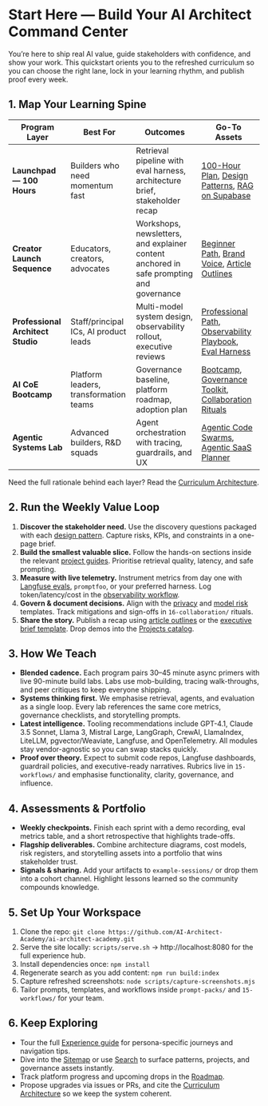 # Start Here — Build Your AI Architect Command Center

You’re here to ship real AI value, guide stakeholders with confidence, and show your work. This quickstart orients you to the refreshed curriculum so you can choose the right lane, lock in your learning rhythm, and publish proof every week.

## 1. Map Your Learning Spine
| Program Layer | Best For | Outcomes | Go-To Assets |
| --- | --- | --- | --- |
| **Launchpad — 100 Hours** | Builders who need momentum fast | Retrieval pipeline with eval harness, architecture brief, stakeholder recap | [100-Hour Plan](02-learning-paths/100-hour-ai-architect.md), [Design Patterns](01-design-patterns/), [RAG on Supabase](05-projects/rag-on-supabase.md) |
| **Creator Launch Sequence** | Educators, creators, advocates | Workshops, newsletters, and explainer content anchored in safe prompting and governance | [Beginner Path](02-learning-paths/beginner.md), [Brand Voice](BRAND-VOICE.md), [Article Outlines](09-articles/) |
| **Professional Architect Studio** | Staff/principal ICs, AI product leads | Multi-model system design, observability rollout, executive reviews | [Professional Path](02-learning-paths/professional.md), [Observability Playbook](15-workflows/observability-playbook.md), [Eval Harness](05-projects/evals-langfuse.md) |
| **AI CoE Bootcamp** | Platform leaders, transformation teams | Governance baseline, platform roadmap, adoption plan | [Bootcamp](02-learning-paths/bootcamp.md), [Governance Toolkit](08-governance/), [Collaboration Rituals](16-collaboration/) |
| **Agentic Systems Lab** | Advanced builders, R&D squads | Agent orchestration with tracing, guardrails, and UX | [Agentic Code Swarms](02-learning-paths/agentic-code-swarms.md), [Agentic SaaS Planner](05-projects/agentic-saas-planner.md) |

Need the full rationale behind each layer? Read the [Curriculum Architecture](02-learning-paths/curriculum-architecture.md).

## 2. Run the Weekly Value Loop
1. **Discover the stakeholder need.** Use the discovery questions packaged with each [design pattern](01-design-patterns/). Capture risks, KPIs, and constraints in a one-page brief.
2. **Build the smallest valuable slice.** Follow the hands-on sections inside the relevant [project guides](05-projects/). Prioritise retrieval quality, latency, and safe prompting.
3. **Measure with live telemetry.** Instrument metrics from day one with [Langfuse evals](05-projects/evals-langfuse.md), `promptfoo`, or your preferred harness. Log token/latency/cost in the [observability workflow](15-workflows/observability-playbook.md).
4. **Govern & document decisions.** Align with the [privacy](08-governance/privacy-gdpr.md) and [model risk](08-governance/model-risk.md) templates. Track mitigations and sign-offs in `16-collaboration/` rituals.
5. **Share the story.** Publish a recap using [article outlines](09-articles/) or the [executive brief template](04-templates/executive-brief.md). Drop demos into the [Projects catalog](docs/projects.html).

## 3. How We Teach
- **Blended cadence.** Each program pairs 30–45 minute async primers with live 90-minute build labs. Labs use mob-building, tracing walk-throughs, and peer critiques to keep everyone shipping.
- **Systems thinking first.** We emphasise retrieval, agents, and evaluation as a single loop. Every lab references the same core metrics, governance checklists, and storytelling prompts.
- **Latest intelligence.** Tooling recommendations include GPT-4.1, Claude 3.5 Sonnet, Llama 3, Mistral Large, LangGraph, CrewAI, LlamaIndex, LiteLLM, pgvector/Weaviate, Langfuse, and OpenTelemetry. All modules stay vendor-agnostic so you can swap stacks quickly.
- **Proof over theory.** Expect to submit code repos, Langfuse dashboards, guardrail policies, and executive-ready narratives. Rubrics live in `15-workflows/` and emphasise functionality, clarity, governance, and influence.

## 4. Assessments & Portfolio
- **Weekly checkpoints.** Finish each sprint with a demo recording, eval metrics table, and a short retrospective that highlights trade-offs.
- **Flagship deliverables.** Combine architecture diagrams, cost models, risk registers, and storytelling assets into a portfolio that wins stakeholder trust.
- **Signals & sharing.** Add your artifacts to `example-sessions/` or drop them into a cohort channel. Highlight lessons learned so the community compounds knowledge.

## 5. Set Up Your Workspace
1. Clone the repo: `git clone https://github.com/AI-Architect-Academy/ai-architect-academy.git`
2. Serve the site locally: `scripts/serve.sh` → http://localhost:8080 for the full experience hub.
3. Install dependencies once: `npm install`
4. Regenerate search as you add content: `npm run build:index`
5. Capture refreshed screenshots: `node scripts/capture-screenshots.mjs`
6. Tailor prompts, templates, and workflows inside `prompt-packs/` and `15-workflows/` for your team.

## 6. Keep Exploring
- Tour the full [Experience guide](docs/experience.html) for persona-specific journeys and navigation tips.
- Dive into the [Sitemap](docs/sitemap.xml) or use [Search](docs/search.html) to surface patterns, projects, and governance assets instantly.
- Track platform progress and upcoming drops in the [Roadmap](00-roadmap/ROADMAP.md).
- Propose upgrades via issues or PRs, and cite the [Curriculum Architecture](02-learning-paths/curriculum-architecture.md) so we keep the system coherent.
